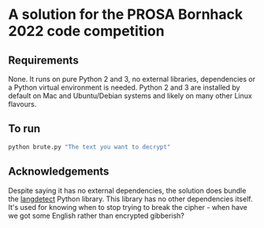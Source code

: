 # A solution for the PROSA Bornhack 2022 code competition

## Requirements

None. It runs on pure Python 2 and 3, no external libraries, dependencies or a Python virtual environment is needed. Python 2 and 3 are installed by default on Mac and Ubuntu/Debian systems and likely on many other Linux flavours.

## To run

```sh
python brute.py "The text you want to decrypt"
```

## Acknowledgements

Despite saying it has no external dependencies, the solution does bundle the [langdetect](https://pypi.org/project/langdetect/) Python library. This library has no other dependencies itself. It's used for knowing when to stop trying to break the cipher - when have we got some English rather than encrypted gibberish?